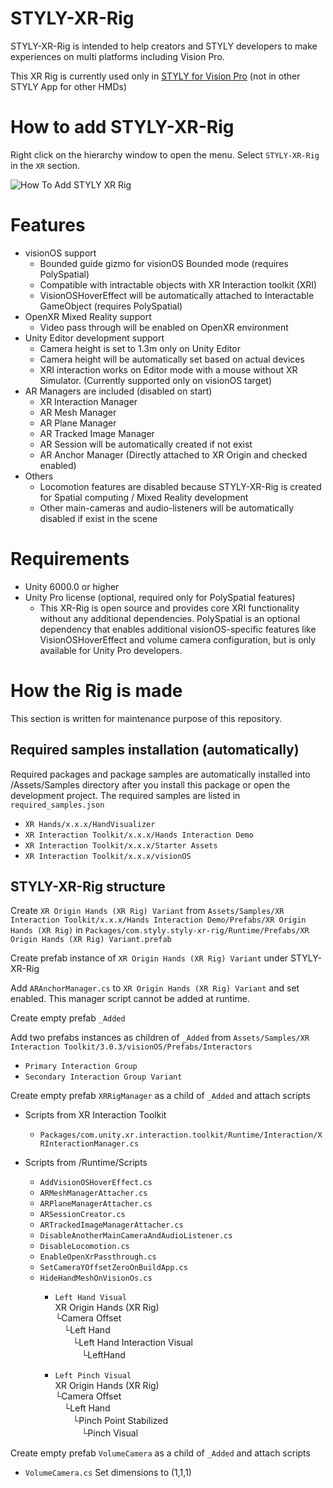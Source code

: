 # STYLY-XR-Rig

STYLY-XR-Rig is intended to help creators and STYLY developers to make experiences on multi platforms including Vision Pro.   

This XR Rig is currently used only in [STYLY for Vision Pro](https://apps.apple.com/us/app/styly-for-vision-pro/id6475184828) (not in other STYLY App for other HMDs)  

# How to add STYLY-XR-Rig

Right click on the hierarchy window to open the menu. Select `STYLY-XR-Rig` in the `XR` section.  
  
![How To Add STYLY XR Rig](https://github.com/styly-dev/STYLY-XR-Rig/assets/387880/e84dde8e-8000-48ec-b5bf-4492d9e6db97)

# Features
- visionOS support
  - Bounded guide gizmo for visionOS Bounded mode (requires PolySpatial)
  - Compatible with intractable objects with XR Interaction toolkit (XRI)
  - VisionOSHoverEffect will be automatically attached to Interactable GameObject (requires PolySpatial)
- OpenXR Mixed Reality support
  - Video pass through will be enabled on OpenXR environment
- Unity Editor development support
  - Camera height is set to 1.3m only on Unity Editor
  - Camera height will be automatically set based on actual devices
  - XRI interaction works on Editor mode with a mouse without XR Simulator. (Currently supported only on visionOS target)
- AR Managers are included (disabled on start)
  - XR Interaction Manager
  - AR Mesh Manager
  - AR Plane Manager
  - AR Tracked Image Manager
  - AR Session will be automatically created if not exist
  - AR Anchor Manager (Directly attached to XR Origin and checked enabled)
- Others
  - Locomotion features are disabled because STYLY-XR-Rig is created for Spatial computing / Mixed Reality development
  - Other main-cameras and audio-listeners will be automatically disabled if exist in the scene

# Requirements
- Unity 6000.0 or higher
- Unity Pro license (optional, required only for PolySpatial features)
  - This XR-Rig is open source and provides core XRI functionality without any additional dependencies. PolySpatial is an optional dependency that enables additional visionOS-specific features like VisionOSHoverEffect and volume camera configuration, but is only available for Unity Pro developers.

# How the Rig is made
This section is written for maintenance purpose of this repository.

## Required samples installation (automatically)
Required packages and package samples are automatically installed into /Assets/Samples directory after you install this package or open the development project.
The required samples are listed in `required_samples.json`

- `XR Hands/x.x.x/HandVisualizer`
- `XR Interaction Toolkit/x.x.x/Hands Interaction Demo`
- `XR Interaction Toolkit/x.x.x/Starter Assets`
- `XR Interaction Toolkit/x.x.x/visionOS`

## STYLY-XR-Rig structure
Create `XR Origin Hands (XR Rig) Variant` from `Assets/Samples/XR Interaction Toolkit/x.x.x/Hands Interaction Demo/Prefabs/XR Origin Hands (XR Rig)` in `Packages/com.styly.styly-xr-rig/Runtime/Prefabs/XR Origin Hands (XR Rig) Variant.prefab`

Create prefab instance of `XR Origin Hands (XR Rig) Variant` under STYLY-XR-Rig

Add `ARAnchorManager.cs` to `XR Origin Hands (XR Rig) Variant` and set enabled. This manager script cannot be added at runtime.

Create empty prefab `_Added`

Add two prefabs instances as children of `_Added` from `Assets/Samples/XR Interaction Toolkit/3.0.3/visionOS/Prefabs/Interactors`
- `Primary Interaction Group`
- `Secondary Interaction Group Variant`

Create empty prefab `XRRigManager` as a child of `_Added` and attach scripts

- Scripts from XR Interaction Toolkit  
  - `Packages/com.unity.xr.interaction.toolkit/Runtime/Interaction/XRInteractionManager.cs`

- Scripts from /Runtime/Scripts  
  - `AddVisionOSHoverEffect.cs`
  - `ARMeshManagerAttacher.cs`
  - `ARPlaneManagerAttacher.cs`
  - `ARSessionCreator.cs`
  - `ARTrackedImageManagerAttacher.cs`
  - `DisableAnotherMainCameraAndAudioListener.cs`
  - `DisableLocomotion.cs`
  - `EnableOpenXrPassthrough.cs`
  - `SetCameraYOffsetZeroOnBuildApp.cs`
  - `HideHandMeshOnVisionOs.cs`
    - `Left Hand Visual`  
XR Origin Hands (XR Rig)  
└Camera Offset  
　└Left Hand  
　　└Left Hand Interaction Visual  
　　　└LeftHand  

    - `Left Pinch Visual`  
XR Origin Hands (XR Rig)  
└Camera Offset  
　└Left Hand  
　　└Pinch Point Stabilized  
　　　└Pinch Visual  

Create empty prefab `VolumeCamera` as a child of `_Added` and attach scripts
- `VolumeCamera.cs` Set dimensions to (1,1,1)
